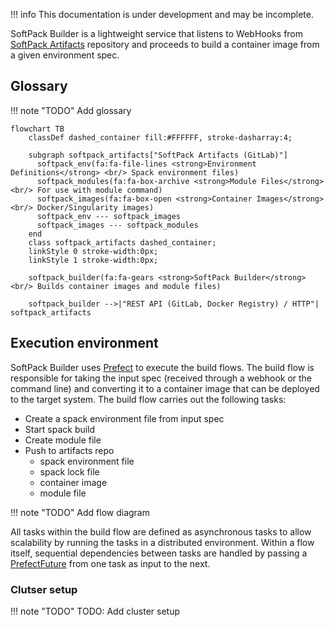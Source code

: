 !!! info
    This documentation is under development and may be incomplete.

SoftPack Builder is a lightweight service that listens to WebHooks from
[SoftPack Artifacts][] repository and proceeds to build a container image from a
given environment spec.

## Glossary

!!! note "TODO"
    Add glossary

```mermaid
flowchart TB
    classDef dashed_container fill:#FFFFFF, stroke-dasharray:4;

    subgraph softpack_artifacts["SoftPack Artifacts (GitLab)"]
      softpack_env(fa:fa-file-lines <strong>Environment Definitions</strong> <br/> Spack environment files)
      softpack_modules(fa:fa-box-archive <strong>Module Files</strong> <br/> For use with module command)
      softpack_images(fa:fa-box-open <strong>Container Images</strong> <br/> Docker/Singularity images)
      softpack_env --- softpack_images
      softpack_images --- softpack_modules
    end
    class softpack_artifacts dashed_container;
    linkStyle 0 stroke-width:0px;
    linkStyle 1 stroke-width:0px;

    softpack_builder(fa:fa-gears <strong>SoftPack Builder</strong> <br/> Builds container images and module files)

    softpack_builder -->|"REST API (GitLab, Docker Registry) / HTTP"| softpack_artifacts
```

## Execution environment

SoftPack Builder uses [Prefect][] to execute the build flows. The build flow is
responsible for taking the input spec (received through a webhook or the
command line) and converting it to a container image that can be deployed to
the target system. The build flow carries out the following tasks:

- Create a spack environment file from input spec
- Start spack build
- Create module file
- Push to artifacts repo
    - spack environment file
    - spack lock file
    - container image
    - module file

!!! note "TODO"
    Add flow diagram

All tasks within the build flow are defined as asynchronous tasks to allow
scalability by running the tasks in a distributed environment. Within a flow
itself, sequential dependencies between tasks are handled by passing a
[PrefectFuture][] from one task as input to the next.

### Clutser setup

!!! note "TODO"
    TODO: Add cluster setup

[Prefect]: https://docs.prefect.io
[PrefectFuture]: https://docs.prefect.io/api-ref/prefect/futures/#prefect.futures.PrefectFuture

[SoftPack Artifacts]: https://gitlab.internal.sanger.ac.uk/aa27/softpack-artifacts.git
